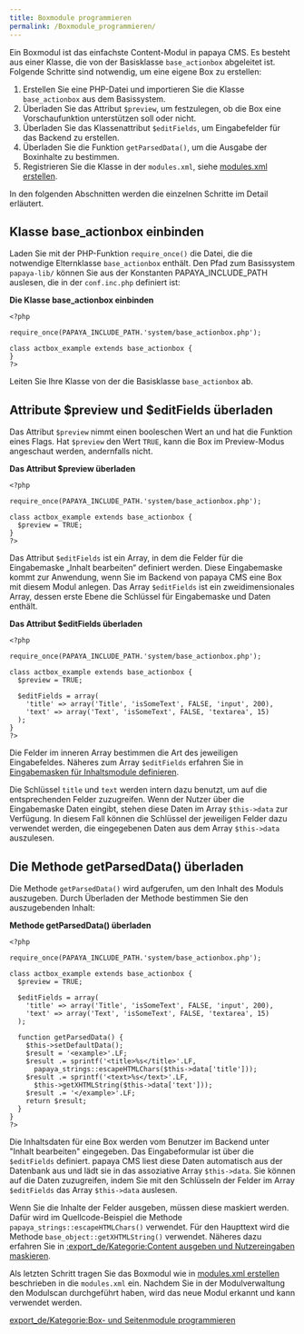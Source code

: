 ```yaml
---
title: Boxmodule programmieren
permalink: /Boxmodule_programmieren/
---
```


Ein Boxmodul ist das einfachste Content-Modul in papaya CMS. Es besteht aus einer Klasse, die von der Basisklasse `base_actionbox` abgeleitet ist. Folgende Schritte sind notwendig, um eine eigene Box zu erstellen:

1.  Erstellen Sie eine PHP-Datei und importieren Sie die Klasse `base_actionbox` aus dem Basissystem.
2.  Überladen Sie das Attribut `$preview`, um festzulegen, ob die Box eine Vorschaufunktion unterstützen soll oder nicht.
3.  Überladen Sie das Klassenattribut `$editFields`, um Eingabefelder für das Backend zu erstellen.
4.  Überladen Sie die Funktion `getParsedData()`, um die Ausgabe der Boxinhalte zu bestimmen.
5.  Registrieren Sie die Klasse in der `modules.xml`, siehe [modules.xml erstellen](/modules.xml_erstellen ).

In den folgenden Abschnitten werden die einzelnen Schritte im Detail erläutert.

Klasse base_actionbox einbinden
--------------------------------

Laden Sie mit der PHP-Funktion `require_once()` die Datei, die die notwendige Elternklasse `base_actionbox` enthält. Den Pfad zum Basissystem `papaya-lib/` können Sie aus der Konstanten PAPAYA_INCLUDE_PATH auslesen, die in der `conf.inc.php` definiert ist:

**Die Klasse base_actionbox einbinden**

~~~~ {.php}
<?php

require_once(PAPAYA_INCLUDE_PATH.'system/base_actionbox.php');

class actbox_example extends base_actionbox {
}
?>
~~~~

Leiten Sie Ihre Klasse von der die Basisklasse `base_actionbox` ab.

Attribute \$preview und \$editFields überladen
----------------------------------------------

Das Attribut `$preview` nimmt einen booleschen Wert an und hat die Funktion eines Flags. Hat `$preview` den Wert `TRUE`, kann die Box im Preview-Modus angeschaut werden, andernfalls nicht.

**Das Attribut \$preview überladen**

~~~~ {.php}
<?php

require_once(PAPAYA_INCLUDE_PATH.'system/base_actionbox.php');

class actbox_example extends base_actionbox {
  $preview = TRUE;
}
?>
~~~~

Das Attribut `$editFields` ist ein Array, in dem die Felder für die Eingabemaske „Inhalt bearbeiten“ definiert werden. Diese Eingabemaske kommt zur Anwendung, wenn Sie im Backend von papaya CMS eine Box mit diesem Modul anlegen. Das Array `$editFields` ist ein zweidimensionales Array, dessen erste Ebene die Schlüssel für Eingabemaske und Daten enthält.

**Das Attribut \$editFields überladen**

~~~~ {.php}
<?php

require_once(PAPAYA_INCLUDE_PATH.'system/base_actionbox.php');

class actbox_example extends base_actionbox {
  $preview = TRUE;

  $editFields = array(
    'title' => array('Title', 'isSomeText', FALSE, 'input', 200),
    'text' => array('Text', 'isSomeText', FALSE, 'textarea', 15)
  );
}
?>
~~~~

Die Felder im inneren Array bestimmen die Art des jeweiligen Eingabefeldes. Näheres zum Array `$editFields` erfahren Sie in [Eingabemasken für Inhaltsmodule definieren](/Eingabemasken_für_Inhaltsmodule_definieren ).

Die Schlüssel `title` und `text` werden intern dazu benutzt, um auf die entsprechenden Felder zuzugreifen. Wenn der Nutzer über die Eingabemaske Daten eingibt, stehen diese Daten im Array `$this->data` zur Verfügung. In diesem Fall können die Schlüssel der jeweiligen Felder dazu verwendet werden, die eingegebenen Daten aus dem Array `$this->data` auszulesen.

Die Methode getParsedData() überladen
-------------------------------------

Die Methode `getParsedData()` wird aufgerufen, um den Inhalt des Moduls auszugeben. Durch Überladen der Methode bestimmen Sie den auszugebenden Inhalt:

**Methode getParsedData() überladen**

~~~~ {.php}
<?php

require_once(PAPAYA_INCLUDE_PATH.'system/base_actionbox.php');

class actbox_example extends base_actionbox {
  $preview = TRUE;

  $editFields = array(
    'title' => array('Title', 'isSomeText', FALSE, 'input', 200),
    'text' => array('Text', 'isSomeText', FALSE, 'textarea', 15)
  );

  function getParsedData() {
    $this->setDefaultData();
    $result = '<example>'.LF;
    $result .= sprintf('<title>%s</title>'.LF,
      papaya_strings::escapeHTMLChars($this->data['title']));
    $result .= sprintf('<text>%s</text>'.LF,
      $this->getXHTMLString($this->data['text']));
    $result .= '</example>'.LF;
    return $result;
  }
}
?>
~~~~

Die Inhaltsdaten für eine Box werden vom Benutzer im Backend unter "Inhalt bearbeiten" eingegeben. Das Eingabeformular ist über die `$editFields` definiert. papaya CMS liest diese Daten automatisch aus der Datenbank aus und lädt sie in das assoziative Array `$this->data`. Sie können auf die Daten zuzugreifen, indem Sie mit den Schlüsseln der Felder im Array `$editFields` das Array `$this->data` auslesen.

Wenn Sie die Inhalte der Felder ausgeben, müssen diese maskiert werden. Dafür wird im Quellcode-Beispiel die Methode `papaya_strings::escapeHTMLChars()` verwendet. Für den Haupttext wird die Methode `base_object::getXHTMLString()` verwendet. Näheres dazu erfahren Sie in [:export_de/Kategorie:Content ausgeben und Nutzereingaben maskieren](/:export_de/Kategorie:Content_ausgeben_und_Nutzereingaben_maskieren ).

Als letzten Schritt tragen Sie das Boxmodul wie in [modules.xml erstellen](/modules.xml_erstellen ) beschrieben in die `modules.xml` ein. Nachdem Sie in der Modulverwaltung den Modulscan durchgeführt haben, wird das neue Modul erkannt und kann verwendet werden.

[export_de/Kategorie:Box- und Seitenmodule programmieren](export_de/Kategorie:Box-_und_Seitenmodule_programmieren )